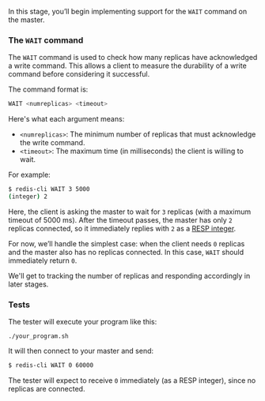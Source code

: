 In this stage, you’ll begin implementing support for the `WAIT` command on the master.

### The `WAIT` command

The `WAIT` command is used to check how many replicas have acknowledged a write command. This allows a client to measure the durability of a write command before considering it successful.

The command format is: 

```bash
WAIT <numreplicas> <timeout>
```

Here's what each argument means:

- `<numreplicas>`: The minimum number of replicas that must acknowledge the write command.
- `<timeout>`: The maximum time (in milliseconds) the client is willing to wait.

For example:

```bash
$ redis-cli WAIT 3 5000
(integer) 2
```

Here, the client is asking the master to wait for `3` replicas (with a maximum timeout of 5000 ms). After the timeout passes, the master has only `2` replicas connected, so it immediately replies with `2` as a [RESP integer](https://redis.io/docs/latest/develop/reference/protocol-spec/#integers).

For now, we’ll handle the simplest case: when the client needs `0` replicas and the master also has no replicas connected. In this case, `WAIT` should immediately return `0`.

We'll get to tracking the number of replicas and responding accordingly in later stages.

### Tests

The tester will execute your program like this:

```
./your_program.sh
```

It will then connect to your master and send:

```bash
$ redis-cli WAIT 0 60000
```

The tester will expect to receive `0` immediately (as a RESP integer), since no replicas are connected.
